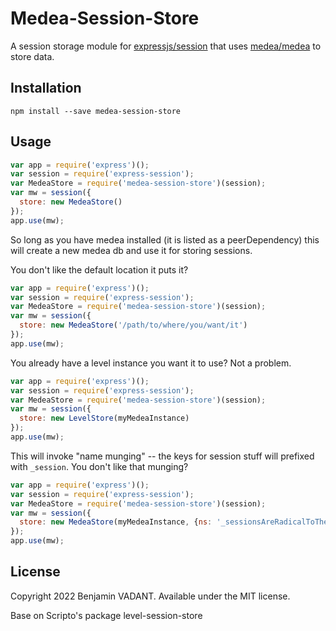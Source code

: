 # Medea-Session-Store
A session storage module for [expressjs/session](https://github.com/expressjs/session) that uses [medea/medea](https://github.com/medea/medea) to store data.

## Installation

`npm install --save medea-session-store`

## Usage

```js
var app = require('express')();
var session = require('express-session');
var MedeaStore = require('medea-session-store')(session);
var mw = session({
  store: new MedeaStore()
});
app.use(mw);
```

So long as you have medea installed (it is listed as a peerDependency) this will create a new medea db and use it for storing sessions.

You don't like the default location it puts it?

```js
var app = require('express')();
var session = require('express-session');
var MedeaStore = require('medea-session-store')(session);
var mw = session({
  store: new MedeaStore('/path/to/where/you/want/it')
});
app.use(mw);
```

You already have a level instance you want it to use?  Not a problem.

```js
var app = require('express')();
var session = require('express-session');
var MedeaStore = require('medea-session-store')(session);
var mw = session({
  store: new LevelStore(myMedeaInstance)
});
app.use(mw);
```

This will invoke "name munging" -- the keys for session stuff will prefixed with `_session`. You don't like that munging?

```js
var app = require('express')();
var session = require('express-session');
var MedeaStore = require('medea-session-store')(session);
var mw = session({
  store: new MedeaStore(myMedeaInstance, {ns: '_sessionsAreRadicalToTheExtreme'})
});
app.use(mw);
```

## License

Copyright 2022 Benjamin VADANT. Available under the MIT license.

Base on Scripto's package level-session-store
